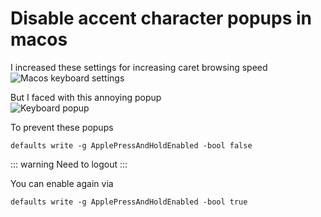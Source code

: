 # Disable accent character popups in macos

I increased these settings for increasing caret browsing speed  
![Macos keyboard settings](/image/macos-keyboard-settings.png)  

But I faced with this annoying popup  
![Keyboard popup](/image/macos-accent-popup.jpeg)

To prevent these popups
``` shell
defaults write -g ApplePressAndHoldEnabled -bool false
```

::: warning
Need to logout
:::

You can enable again via

``` shell
defaults write -g ApplePressAndHoldEnabled -bool true
```
